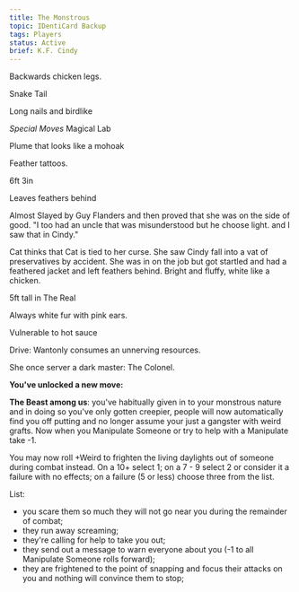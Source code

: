 ```yaml
---
title: The Monstrous
topic: IDentiCard Backup
tags: Players
status: Active
brief: K.F. Cindy
---
```


Backwards chicken legs. 

Snake Tail

Long nails and birdlike 

*Special Moves*
 Magical Lab

Plume that looks like a mohoak

Feather tattoos.

6ft 3in

Leaves feathers behind

Almost Slayed by Guy Flanders and then proved that she was on the side of good. "I too had an uncle that was misunderstood but he choose light. and I saw that in Cindy."

Cat thinks that Cat is tied to her curse. She saw Cindy fall into a vat of preservatives by accident. She was in on the job but got startled and had a feathered jacket and left feathers behind. Bright and fluffy, white like a chicken. 

5ft tall in The Real

Always white fur with pink ears. 

Vulnerable to hot sauce

Drive: Wantonly consumes an unnerving resources.

She once server a dark master: The Colonel.

**You've unlocked a new move:**

**The Beast among us**: you've habitually given in to your monstrous nature and in doing so you've only gotten creepier, people will now automatically find you off putting and no longer assume your just a gangster with weird grafts. Now when you Manipulate Someone or try to help with a Manipulate take -1.

You may now roll +Weird to frighten the living daylights out of someone during combat instead. On a 10+ select 1; on a 7 - 9 select 2 or consider it a failure with no effects; on a failure (5 or less) choose three from the list.

List:

- you scare them so much they will not go near you during the remainder of combat;
- they run away screaming;
- they're calling for help to take you out;
- they send out a message to warn everyone about you (-1 to all Manipulate Someone rolls forward);
- they are frightened to the point of snapping and focus their attacks on you and nothing will convince them to stop;
